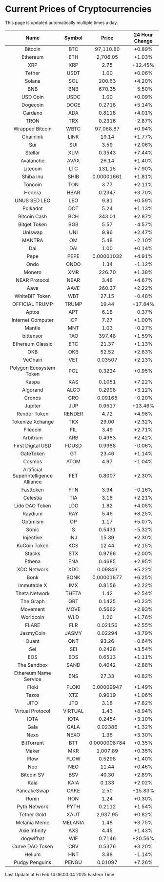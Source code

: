 # Current Prices of Cryptocurrencies
This page is updated automatically multiple times a day.

| Name | Symbol | Price | 24 Hour Change |
| :---: |:---:| :---: | :---: |
| Bitcoin | BTC | 97,110.80 | +0.89% |
| Ethereum | ETH | 2,706.05 | +1.03% |
| XRP | XRP | 2.75 | +12.45% |
| Tether | USDT | 1.00 | +0.06% |
| Solana | SOL | 200.63 | +4.20% |
| BNB | BNB | 670.35 | -5.50% |
| USD Coin | USDC | 1.00 | +0.09% |
| Dogecoin | DOGE | 0.2718 | +5.14% |
| Cardano | ADA | 0.8118 | +4.01% |
| TRON | TRX | 0.2316 | -2.87% |
| Wrapped Bitcoin | WBTC | 97,068.87 | +0.94% |
| Chainlink | LINK | 19.14 | +1.77% |
| Sui | SUI | 3.59 | +2.06% |
| Stellar | XLM | 0.3543 | +7.44% |
| Avalanche | AVAX | 26.14 | +1.40% |
| Litecoin | LTC | 131.15 | +7.90% |
| Shiba Inu | SHIB | 0.00001661 | +1.81% |
| Toncoin | TON | 3.77 | +2.11% |
| Hedera | HBAR | 0.2347 | +3.70% |
| UNUS SED LEO | LEO | 9.81 | +0.59% |
| Polkadot | DOT | 5.24 | +1.13% |
| Bitcoin Cash | BCH | 343.01 | +2.87% |
| Bitget Token | BGB | 5.57 | -4.57% |
| Uniswap | UNI | 9.96 | +2.47% |
| MANTRA | OM | 5.48 | -2.10% |
| Dai | DAI | 1.00 | +0.14% |
| Pepe | PEPE | 0.00001032 | +4.91% |
| Ondo | ONDO | 1.34 | -1.12% |
| Monero | XMR | 226.70 | +1.38% |
| NEAR Protocol | NEAR | 3.48 | +4.67% |
| Aave | AAVE | 260.37 | +2.22% |
| WhiteBIT Token | WBT | 27.15 | -0.48% |
| OFFICIAL TRUMP | TRUMP | 19.44 | +17.84% |
| Aptos | APT | 6.18 | -0.37% |
| Internet Computer | ICP | 7.27 | +1.00% |
| Mantle | MNT | 1.03 | -0.27% |
| bittensor | TAO | 397.48 | +1.59% |
| Ethereum Classic | ETC | 21.37 | +1.13% |
| OKB | OKB | 52.52 | +2.63% |
| VeChain | VET | 0.03507 | +2.13% |
| Polygon Ecosystem Token | POL | 0.3224 | +0.95% |
| Kaspa | KAS | 0.1051 | +7.22% |
| Algorand | ALGO | 0.2998 | +3.12% |
| Cronos | CRO | 0.09165 | -0.20% |
| Jupiter | JUP | 0.9517 | +13.46% |
| Render Token | RENDER | 4.72 | +4.98% |
| Tokenize Xchange | TKX | 29.00 | +2.32% |
| Filecoin | FIL | 3.49 | +2.71% |
| Arbitrum | ARB | 0.4983 | +2.42% |
| First Digital USD | FDUSD | 0.9988 | -0.06% |
| GateToken | GT | 23.46 | +1.14% |
| Cosmos | ATOM | 4.97 | -1.04% |
| Artificial Superintelligence Alliance | FET | 0.8007 | +2.30% |
| Fasttoken | FTN | 3.94 | -0.16% |
| Celestia | TIA | 3.16 | +2.21% |
| Lido DAO Token | LDO | 1.82 | +4.05% |
| Raydium | RAY | 5.46 | +8.25% |
| Optimism | OP | 1.17 | +5.07% |
| Sonic | S | 0.5431 | -5.32% |
| Injective | INJ | 15.39 | +2.30% |
| KuCoin Token | KCS | 12.44 | +2.15% |
| Stacks | STX | 0.9766 | +2.00% |
| Ethena | ENA | 0.4685 | +2.95% |
| XDC Network | XDC | 0.09843 | +5.22% |
| Bonk | BONK | 0.00001877 | +6.25% |
| Immutable X | IMX | 0.8156 | +2.22% |
| Theta Network | THETA | 1.42 | +2.54% |
| The Graph | GRT | 0.1425 | +0.23% |
| Movement | MOVE | 0.5662 | +2.93% |
| Worldcoin | WLD | 1.26 | +1.76% |
| FLARE | FLR | 0.02156 | +2.55% |
| JasmyCoin | JASMY | 0.02294 | +3.79% |
| Quant | QNT | 93.26 | -0.64% |
| Sei | SEI | 0.2428 | +3.54% |
| EOS | EOS | 0.6513 | +1.11% |
| The Sandbox | SAND | 0.4042 | +2.88% |
| Ethereum Name Service | ENS | 27.33 | +0.82% |
| Floki | FLOKI | 0.00009947 | +1.49% |
| Tezos | XTZ | 0.9019 | +1.06% |
| JITO | JTO | 3.18 | +7.82% |
| Virtual Protocol | VIRTUAL | 1.43 | +8.94% |
| IOTA | IOTA | 0.2454 | +3.10% |
| Gala | GALA | 0.02386 | +1.32% |
| Nexo | NEXO | 1.36 | +3.30% |
| BitTorrent | BTT | 0.0000008784 | +0.35% |
| Maker | MKR | 1,007.89 | +0.35% |
| Flow | FLOW | 0.5298 | +1.40% |
| Neo | NEO | 11.44 | +0.46% |
| Bitcoin SV | BSV | 40.30 | +2.89% |
| Kaia | KAIA | 0.133 | +2.02% |
| PancakeSwap | CAKE | 2.50 | -15.83% |
| Ronin | RON | 1.24 | +0.30% |
| Pyth Network | PYTH | 0.2112 | +1.54% |
| Tether Gold | XAUT | 2,937.95 | +0.82% |
| Melania Meme | MELANIA | 1.48 | +3.75% |
| Axie Infinity | AXS | 4.45 | +1.43% |
| dogwifhat | WIF | 0.7146 | +20.56% |
| Curve DAO Token | CRV | 0.5376 | +3.20% |
| Helium | HNT | 3.88 | -1.14% |
| Pudgy Penguins | PENGU | 0.01097 | +7.26% |

Last Update at Fri Feb 14 06:00:04 2025 Eastern Time
